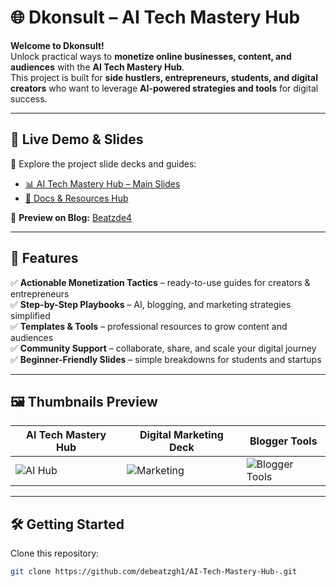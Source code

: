 # 🌐 Dkonsult – AI Tech Mastery Hub  

**Welcome to Dkonsult!**  
Unlock practical ways to **monetize online businesses, content, and audiences** with the **AI Tech Mastery Hub**.  
This project is built for **side hustlers, entrepreneurs, students, and digital creators** who want to leverage **AI-powered strategies and tools** for digital success.  

---

## 🚀 Live Demo & Slides  

🎥 Explore the project slide decks and guides:  
- [📊 AI Tech Mastery Hub – Main Slides](https://www.socialcreator.com/debeatzgh/?s=317509)  
- [📖 Docs & Resources Hub](https://www.socialcreator.com/debeatzgh/?s=317279)  

🔗 **Preview on Blog:** [Beatzde4](http://beatzde4.blogspot.com/)  

---

## 🌟 Features  

✅ **Actionable Monetization Tactics** – ready-to-use guides for creators & entrepreneurs  
✅ **Step-by-Step Playbooks** – AI, blogging, and marketing strategies simplified  
✅ **Templates & Tools** – professional resources to grow content and audiences  
✅ **Community Support** – collaborate, share, and scale your digital journey  
✅ **Beginner-Friendly Slides** – simple breakdowns for students and startups  

---

## 🖼️ Thumbnails Preview  

| AI Tech Mastery Hub | Digital Marketing Deck | Blogger Tools |
|---------------------|------------------------|---------------|
| ![AI Hub](https://img.icons8.com/color/96/artificial-intelligence.png) | ![Marketing](https://img.icons8.com/color/96/marketing.png) | ![Blogger Tools](https://img.icons8.com/color/96/blog.png) |

---

## 🛠️ Getting Started  

Clone this repository:  

```bash
git clone https://github.com/debeatzgh1/AI-Tech-Mastery-Hub-.git
